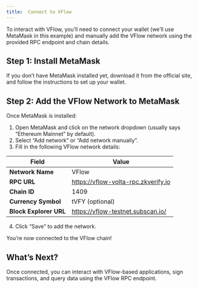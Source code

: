 ```yaml
---
title:  Connect to VFlow
---
```


To interact with VFlow, you’ll need to connect your wallet (we’ll use MetaMask in this example) and manually add the VFlow network using the provided RPC endpoint and chain details.

## Step 1: Install MetaMask

If you don’t have MetaMask installed yet, download it from the official site, and follow the instructions to set up your wallet.

## Step 2: Add the VFlow Network to MetaMask

Once MetaMask is installed:

1. Open MetaMask and click on the network dropdown (usually says “Ethereum Mainnet” by default).
2. Select “Add network” or “Add network manually”.
3. Fill in the following VFlow network details:

| Field                   | Value                               |
|-------------------------|-------------------------------------|
| **Network Name**        | VFlow                               |
| **RPC URL**             | https://vflow-volta-rpc.zkverify.io       |
| **Chain ID**            | 1409                                |
| **Currency Symbol**     | tVFY (optional)                     |
| **Block Explorer URL**  | https://vflow-testnet.subscan.io/   |

4. Click “Save” to add the network.

You’re now connected to the VFlow chain!


## What’s Next?

Once connected, you can interact with VFlow-based applications, sign transactions, and query data using the VFlow RPC endpoint.